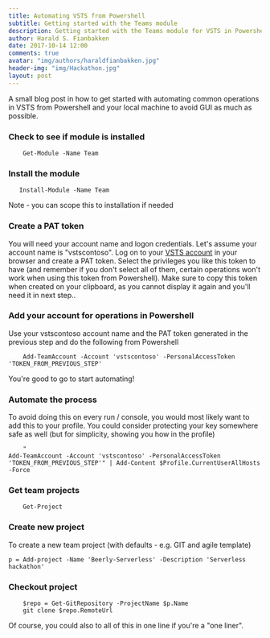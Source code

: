 ```yaml
---
title: Automating VSTS from Powershell
subtitle: Getting started with the Teams module
description: Getting started with the Teams module for VSTS in Powershell
author: Harald S. Fianbakken
date: 2017-10-14 12:00
comments: true
avatar: "img/authors/haraldfianbakken.jpg"
header-img: "img/Hackathon.jpg"
layout: post
---
```


A small blog post in how to get started with automating common operations in VSTS from Powershell and your local machine to avoid GUI as much as possible. 

### Check to see if module is installed
```
    Get-Module -Name Team
```

### Install the module 
```  
   Install-Module -Name Team
```
Note - you can scope this to installation if needed


### Create a PAT token
You will need your account name and logon credentials. 
Let's assume your account name is "vstscontoso". 
Log on to your <a href="https://vstscontoso.visualstudio.com/_details/security/tokens">VSTS account</a> in your browser and create a PAT token.  Select the privileges you like this token to have (and remember if you don't select all of them, certain operations won't work when using this token from Powershell). Make sure to copy this token when created on your clipboard, as you cannot display it again and you'll need it in next step.. 

### Add your account for operations in Powershell
Use your vstscontoso account name and the PAT token generated in the previous step and do the following from Powershell
```
    Add-TeamAccount -Account 'vstscontoso' -PersonalAccessToken 'TOKEN_FROM_PREVIOUS_STEP'
```
You're good to go to start automating! 

### Automate the process
To avoid doing this on every run / console, you would most likely want to add this to your profile. You could consider protecting your key somewhere safe as well (but for simplicity, showing you how in the profile)
```
    "
Add-TeamAccount -Account 'vstscontoso' -PersonalAccessToken 'TOKEN_FROM_PREVIOUS_STEP'" | Add-Content $Profile.CurrentUserAllHosts -Force
```

### Get team projects
```
    Get-Project
```

### Create new project
To create a new team project (with defaults - e.g. GIT and agile template)
```
p = Add-project -Name 'Beerly-Serverless' -Description 'Serverless hackathon'
``` 

### Checkout project
```
    $repo = Get-GitRepository -ProjectName $p.Name
    git clone $repo.RemoteUrl
```

Of course, you could also to all of this in one line if you're a "one liner".


